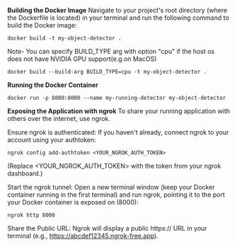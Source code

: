 **Building the Docker Image**
Navigate to your project's root directory (where the Dockerfile is located) in your terminal and run the following command to build the Docker image:

```
docker build -t my-object-detector .
```

Note- You can specify BUILD_TYPE arg with option "cpu" if the host os does not have NVIDIA GPU support(e.g.on MacOS)

```
docker build --build-arg BUILD_TYPE=cpu -t my-object-detector .
```

**Running the Docker Container**

```
docker run -p 8000:8000 --name my-running-detector my-object-detector
```

**Exposing the Application with ngrok**
To share your running application with others over the internet, use ngrok.

Ensure ngrok is authenticated: If you haven't already, connect ngrok to your account using your authtoken:

```
ngrok config add-authtoken <YOUR_NGROK_AUTH_TOKEN>
```

(Replace <YOUR_NGROK_AUTH_TOKEN> with the token from your ngrok dashboard.)

Start the ngrok tunnel: Open a new terminal window (keep your Docker container running in the first terminal) and run ngrok, pointing it to the port your Docker container is exposed on (8000):

```
ngrok http 8000
```

Share the Public URL:
Ngrok will display a public https:// URL in your terminal (e.g., https://abcdef12345.ngrok-free.app).
